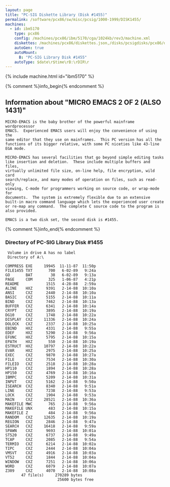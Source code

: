 ```yaml
---
layout: page
title: "PC-SIG Diskette Library (Disk #1455)"
permalink: /software/pcx86/sw/misc/pcsig/1000-1999/DISK1455/
machines:
  - id: ibm5170
    type: pcx86
    config: /machines/pcx86/ibm/5170/cga/1024kb/rev3/machine.xml
    diskettes: /machines/pcx86/diskettes.json,/disks/pcsigdisks/pcx86/diskettes.json
    autoGen: true
    autoMount:
      B: "PC-SIG Library Disk #1455"
    autoType: $date\r$time\rB:\rDIR\r
---
```


{% include machine.html id="ibm5170" %}

{% comment %}info_begin{% endcomment %}

## Information about "MICRO EMACS 2 OF 2 (ALSO 1431)"

    MICRO-EMACS is the baby brother of the powerful mainframe wordprocessor
    EMACS.  Experienced EMACS users will enjoy the convenience of using the
    same editor that they use on mainframes.  This PC version has all the
    functions of its bigger relative, with some PC niceties like 43-line
    EGA mode.
    
    MICRO-EMACS has several facilities that go beyond simple editing tasks
    like insertion and deletion.  These include multiple buffers and files,
    virtually unlimited file size, on-line help, file encryption, wild card
    search/replace, and many modes of operation on files, such as read-only
    viewing, C-mode for programmers working on source code, or wrap-mode for
    documents.  The system is extremely flexible due to an extensive
    built-in macro command language which lets the experienced user create
    or re-map any command.  The complete C source code to the program is
    also provided.
    
    EMACS is a two disk set, the second disk is #1455.
{% comment %}info_end{% endcomment %}


### Directory of PC-SIG Library Disk #1455

     Volume in drive A has no label
     Directory of A:\

    COMPRESS EXE     19945  11-11-87  11:50p
    FILE1455 TXT       700   6-02-89   9:24a
    GO       BAT        38   6-02-89   9:13a
    PAGE     COM       325   1-06-87   4:21p
    README            1515   4-28-88   2:59a
    ALINE    HXZ      9391   2-14-88  10:10a
    ANSI     CXZ      2440   2-14-88  10:10a
    BASIC    CXZ      5155   2-14-88  10:11a
    BIND     CXZ      7462   2-14-88  10:13a
    BUFFER   CXZ      6341   2-14-88  10:14a
    CRYPT    CXZ      3895   2-14-88  10:19a
    DG10     CXZ      1748   2-14-88  10:22a
    DISPLAY  CXZ     11336   2-14-88  10:24a
    DOLOCK   CXZ      2337   2-14-88  10:25a
    EBIND    HXZ      4331   2-14-88   9:55a
    EDEF     HXZ      5290   2-14-88   9:56a
    EFUNC    HXZ      5795   2-14-88  10:15a
    EPATH    HXZ       550   2-14-88  10:19a
    ESTRUCT  HXZ     10797   2-14-88  10:22a
    EVAR     HXZ      2975   2-14-88  10:25a
    EXEC     CXZ      9870   2-14-88  10:27a
    FILE     CXZ      7534   2-14-88  10:30a
    FILEIO   CXZ      2518   2-14-88  10:28a
    HP110    CXZ      1894   2-14-88  10:28a
    HP150    CXZ      4769   2-14-88  10:16a
    IBMPC    CXZ      5209   2-14-88  10:31a
    INPUT    CXZ      5162   2-14-88   9:50a
    ISEARCH  CXZ      8340   2-14-88   9:51a
    LINE     CXZ      7238   2-14-88   9:53a
    LOCK     CXZ      1904   2-14-88   9:53a
    MAIN     CXZ     28521   2-14-88  10:36a
    MAKEFILE MWC       765   2-14-88   9:56a
    MAKEFILE UNX       483   2-14-88  10:15a
    MAKEFILE Z         484   2-14-88   9:56a
    RANDOM   CXZ     12635   2-14-88  10:19a
    REGION   CXZ      2846   2-14-88   9:47a
    SEARCH   CXZ     16418   2-14-88   9:59a
    SPAWN    CXZ      9693   2-14-88  10:01a
    ST520    CXZ      6737   2-14-88   9:49a
    TCAP     CXZ      2085   2-14-88   9:54a
    TERMIO   CXZ      6214   2-14-88  10:02a
    TIPC     CXZ      2444   2-14-88  10:04a
    VMSVT    CXZ      4916   2-14-88  10:03a
    VT52     CXZ      1844   2-14-88  10:04a
    WINDOW   CXZ      7251   2-14-88  10:06a
    WORD     CXZ      6079   2-14-88  10:07a
    Z309     CXZ      4070   2-14-88  10:08a
           47 file(s)     270289 bytes
                           25600 bytes free
